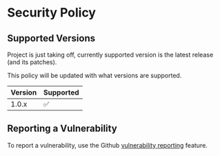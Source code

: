 # Security Policy

## Supported Versions

Project is just taking off, currently supported version is the latest release (and its patches). 

This policy will be updated with what versions are supported.

| Version | Supported          |
| ------- | ------------------ |
| 1.0.x   | :white_check_mark: |

## Reporting a Vulnerability

To report a vulnerability, use the Github [vulnerability reporting](https://github.com/nwesterhausen/cloudflare-dns-gui/security/advisories) feature.
